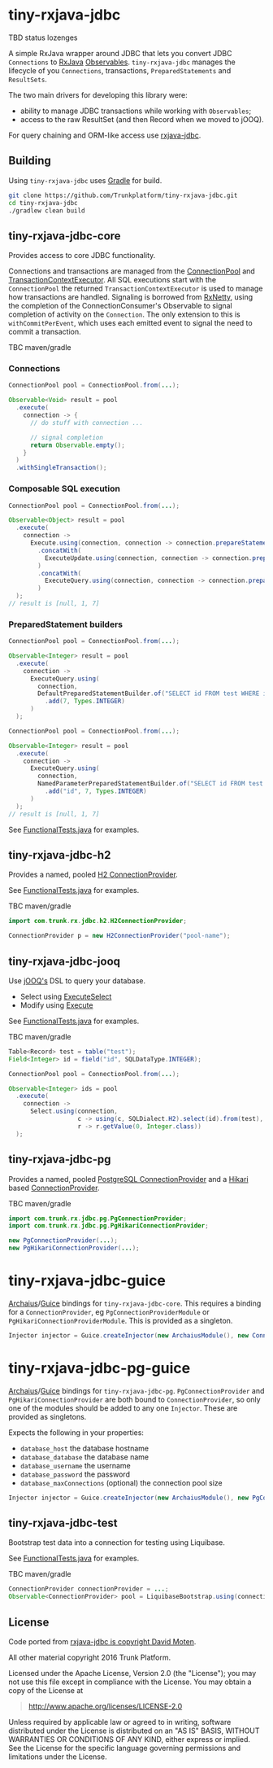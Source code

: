 # tiny-rxjava-jdbc

TBD status lozenges

A simple RxJava wrapper around JDBC that lets you convert JDBC `Connections` to
[RxJava](https://github.com/ReactiveX/RxJava)
[Observables](https://github.com/ReactiveX/RxJava/wiki/Observable).
`tiny-rxjava-jdbc` manages the lifecycle of you `Connections`, transactions, `PreparedStatements` and `ResultSets`.

The two main drivers for developing this library were:
* ability to manage JDBC transactions while working with `Observables`;
* access to the raw ResultSet (and then Record when we moved to jOOQ).

For query chaining and ORM-like access use [rxjava-jdbc](https://github.com/davidmoten/rxjava-jdbc).


## Building

Using `tiny-rxjava-jdbc` uses [Gradle](http://gradle.org/) for build.

```bash
git clone https://github.com/Trunkplatform/tiny-rxjava-jdbc.git
cd tiny-rxjava-jdbc
./gradlew clean build
```

## tiny-rxjava-jdbc-core

Provides access to core JDBC functionality.

Connections and transactions are managed from the
[ConnectionPool](https://github.com/Trunkplatform/tiny-rxjava-jdbc/blob/master/tiny-rxjava-jdbc-core/src/main/java/com/trunk/rx/jdbc/ConnectionPool.java) and
[TransactionContextExecutor](https://github.com/Trunkplatform/tiny-rxjava-jdbc/blob/master/tiny-rxjava-jdbc-core/src/main/java/com/trunk/rx/jdbc/TransactionContextExecutor.java).
All SQL executions start with the `ConnectionPool` the returned `TransactionContextExecutor` is used to manage how
transactions are handled. Signaling is borrowed from [RxNetty](https://github.com/ReactiveX/RxNetty),
using the completion of the ConnectionConsumer's Observable to signal completion of activity on the
`Connection`. The only extension to this is `withCommitPerEvent`, which uses each emitted event to
 signal the need to commit a transaction.


TBC maven/gradle

### Connections

```java
ConnectionPool pool = ConnectionPool.from(...);

Observable<Void> result = pool
  .execute(
    connection -> {
      // do stuff with connection ...

      // signal completion
      return Observable.empty();
    }
  )
  .withSingleTransaction();
```

### Composable SQL execution

```java
ConnectionPool pool = ConnectionPool.from(...);

Observable<Object> result = pool
  .execute(
    connection ->
      Execute.using(connection, connection -> connection.prepareStatement("CREATE TABLE test (id INT);"))
        .concatWith(
          ExecuteUpdate.using(connection, connection -> connection.prepareStatement("INSERT INTO test VALUES (7);"))
        )
        .concatWith(
          ExecuteQuery.using(connection, connection -> connection.prepareStatement("SELECT id FROM test;"))
        )
  );
// result is [null, 1, 7]
```

### PreparedStatement builders

```java
ConnectionPool pool = ConnectionPool.from(...);

Observable<Integer> result = pool
  .execute(
    connection ->
      ExecuteQuery.using(
        connection,
        DefaultPreparedStatementBuilder.of("SELECT id FROM test WHERE id = ?;")
          .add(7, Types.INTEGER)
      )
  );
```

```java
ConnectionPool pool = ConnectionPool.from(...);

Observable<Integer> result = pool
  .execute(
    connection ->
      ExecuteQuery.using(
        connection,
        NamedParameterPreparedStatementBuilder.of("SELECT id FROM test WHERE id = :id;")
          .add("id", 7, Types.INTEGER)
      )
  );
// result is [null, 1, 7]
```


See [FunctionalTests.java](https://github.com/Trunkplatform/tiny-rxjava-jdbc/blob/master/tiny-rxjava-jdbc-test/src/test/java/com/trunk/rx/jdbc/FunctionalTests.java)
for examples.

## tiny-rxjava-jdbc-h2

Provides a named, pooled [H2 ConnectionProvider](https://github.com/Trunkplatform/tiny-rxjava-jdbc/blob/master/tiny-rxjava-jdbc-h2/src/main/java/com/trunk/rx/jdbc/h2/H2ConnectionProvider.java).

See [FunctionalTests.java](https://github.com/Trunkplatform/tiny-rxjava-jdbc/blob/master/tiny-rxjava-jdbc-test/src/test/java/com/trunk/rx/jdbc/FunctionalTests.java)
for examples.

TBC maven/gradle

```java
import com.trunk.rx.jdbc.h2.H2ConnectionProvider;

ConnectionProvider p = new H2ConnectionProvider("pool-name");
```

## tiny-rxjava-jdbc-jooq

Use [jOOQ's](http://www.jooq.org/) DSL to query your database.

* Select using [ExecuteSelect](https://github.com/Trunkplatform/tiny-rxjava-jdbc/blob/master/tiny-rxjava-jdbc-jooq/src/main/java/com/trunk/rx/jdbc/jooq/sql/Select.java)
* Modify using [Execute](https://github.com/Trunkplatform/tiny-rxjava-jdbc/blob/master/tiny-rxjava-jdbc-jooq/src/main/java/com/trunk/rx/jdbc/jooq/sql/Execute.java)

See [FunctionalTests.java](https://github.com/Trunkplatform/tiny-rxjava-jdbc/blob/master/tiny-rxjava-jdbc-test/src/test/java/com/trunk/rx/jdbc/FunctionalTests.java)
for examples.

TBC maven/gradle

```java
Table<Record> test = table("test");
Field<Integer> id = field("id", SQLDataType.INTEGER);

ConnectionPool pool = ConnectionPool.from(...);

Observable<Integer> ids = pool
  .execute(
    connection ->
      Select.using(connection,
                   c -> using(c, SQLDialect.H2).select(id).from(test),
                   r -> r.getValue(0, Integer.class))
  );
```


## tiny-rxjava-jdbc-pg

Provides a named, pooled [PostgreSQL ConnectionProvider](https://github.com/Trunkplatform/tiny-rxjava-jdbc/blob/master/tiny-rxjava-jdbc-pg/src/main/java/com/trunk/rx/jdbc/pg/PgConnectionProvider.java) 
and a [Hikari](https://github.com/brettwooldridge/HikariCP) based
[ConnectionProvider](https://github.com/Trunkplatform/tiny-rxjava-jdbc/blob/master/tiny-rxjava-jdbc-pg/src/main/java/com/trunk/rx/jdbc/pg/PgConnectionProvider.java).

TBC maven/gradle

```java
import com.trunk.rx.jdbc.pg.PgConnectionProvider;
import com.trunk.rx.jdbc.pg.PgHikariConnectionProvider;

new PgConnectionProvider(...);
new PgHikariConnectionProvider(...);
```

# tiny-rxjava-jdbc-guice

[Archaius](https://github.com/Netflix/archaius)/[Guice](https://github.com/google/guice)
bindings for `tiny-rxjava-jdbc-core`. This requires a binding for a `ConnectionProvider`,
eg `PgConnectionProviderModule` or `PgHikariConnectionProviderModule`.
This is provided as a singleton.

```java
Injector injector = Guice.createInjector(new ArchaiusModule(), new ConnectionPoolModule(), new PgConnectionProviderModule());
```

# tiny-rxjava-jdbc-pg-guice

[Archaius](https://github.com/Netflix/archaius)/[Guice](https://github.com/google/guice)
bindings for `tiny-rxjava-jdbc-pg`. `PgConnectionProvider` and `PgHikariConnectionProvider` are both 
bound to `ConnectionProvider`, so only one of the modules should be added to any
one `Injector`. These are provided as singletons.

Expects the following in your properties:
* `database_host` the database hostname
* `database_database` the database name
* `database_username` the username 
* `database_password` the password
* `database_maxConnections` (optional) the connection pool size

```java
Injector injector = Guice.createInjector(new ArchaiusModule(), new PgConnectionProviderModule());
```

## tiny-rxjava-jdbc-test

Bootstrap test data into a connection for testing using Liquibase.

See [FunctionalTests.java](https://github.com/Trunkplatform/tiny-rxjava-jdbc/blob/master/tiny-rxjava-jdbc-test/src/test/java/com/trunk/rx/jdbc/FunctionalTests.java)
for examples.

TBC maven/gradle

```java
ConnectionProvider connectionProvider = ...;
Observable<ConnectionProvider> pool = LiquibaseBootstrap.using(connectionProvider, "test/sample_update.xml");
```

## License

Code ported from [rxjava-jdbc is copyright David Moten](https://github.com/davidmoten/rxjava-jdbc/).

All other material copyright 2016 Trunk Platform.

Licensed under the Apache License, Version 2.0 (the "License"); you may not use this file except in compliance with the License. You may obtain a copy of the License at

> http://www.apache.org/licenses/LICENSE-2.0

Unless required by applicable law or agreed to in writing, software distributed under the License is distributed on an "AS IS" BASIS, WITHOUT WARRANTIES OR CONDITIONS OF ANY KIND, either express or implied. See the License for the specific language governing permissions and limitations under the License.
